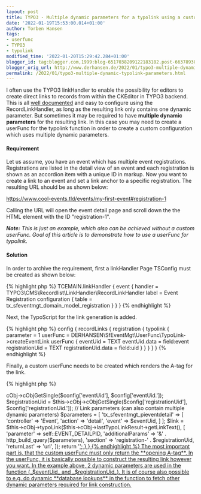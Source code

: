 ```yaml
---
layout: post
title: TYPO3 - Multiple dynamic parameters for a typolink using a custom userFunc
date: '2022-01-19T15:53:00.014+01:00'
author: Torben Hansen
tags:
- userfunc
- TYPO3
- typolink
modified_time: '2022-01-20T15:29:42.284+01:00'
blogger_id: tag:blogger.com,1999:blog-6517038209122183182.post-6637893069431677698
blogger_orig_url: http://www.derhansen.de/2022/01/typo3-multiple-dynamic-typolink-parameters.html
permalink: /2022/01/typo3-multiple-dynamic-typolink-parameters.html
---
```


I often use the TYPO3 linkHandler to enable the possibility for editors to create direct links to records from within
the CKEditor in TYPO3 backend. This is
all [well documented](https://docs.typo3.org/m/typo3/reference-coreapi/11.5/en-us/ApiOverview/LinkBrowser/Linkhandler/Index.html)
and easy to configure using the RecordLinkHandler, as long as the resulting link only contains one dynamic parameter.
But sometimes it may be required to have **multiple dynamic parameters** for the resulting link. In this case you may
need to create a userFunc for the typolink function in order to create a custom configuration which uses multiple
dynamic parameters.

#### Requirement

Let us assume, you have an event which has multiple event registrations. Registrations are listed in the detail view of
an event and each registration is shown as an accordion item with a unique ID in markup. Now you want to create a link
to an event and set a link anchor to a specific registration. The resulting URL should be as shown below:

https://www.cool-events.tld/events/my-first-event#registration-1

Calling the URL will open the event detail page and scroll down the the HTML element with the ID "registration-1".

_**Note:** This is just an example, which also can be achieved without a custom userFunc. Goal of this article is to demonstrate how to use a userFunc for typolink._

#### Solution

In order to archive the requirement, first a linkHandler Page TSConfig must be created as shown below:

{% highlight php %}
TCEMAIN.linkHandler {
    event {
        handler = TYPO3\CMS\Recordlist\LinkHandler\RecordLinkHandler
        label = Event Registration
        configuration {
            table = tx_sfeventmgt_domain_model_registration
        }
    }
}
{% endhighlight %}

Next, the TypoScript for the link generation is added. 

{% highlight php %}
config {
    recordLinks {
        registration {
            typolink {
                parameter = 1
                userFunc = DERHANSEN\SfEventMgt\UserFunc\TypoLink-&gt;createEventLink
                userFunc {
                    eventUid = TEXT
                    eventUid.data = field:event
                    registrationUid = TEXT
                    registrationUid.data = field:uid
                }
            }
        }
    }
}
{% endhighlight %}

Finally, a custom userFunc needs to be created which renders the A-tag for the link.

{% highlight php %}
<?php

declare(strict_types=1);

namespace DERHANSEN\SfEventMgt\UserFunc;

use TYPO3\CMS\Frontend\ContentObject\ContentObjectRenderer;

class TypoLink
{
    private const EVENT_DETAILPID = 22;

    public ContentObjectRenderer $cObj;

    public function createEventLink(array $content, array $config): string
    {
        $eventUid = $this->cObj->cObjGetSingle($config['eventUid'], $config['eventUid.']);
        $registrationUid = $this->cObj->cObjGetSingle($config['registrationUid'], $config['registrationUid.']);

        // Link parameters (can also contain multiple dynamic parameters)
        $parameters = [
            'tx_sfeventmgt_pieventdetail' => [
                'controller' => 'Event',
                'action' => 'detail',
                'event' => $eventUid,
            ]
        ];

        $link = $this->cObj->typoLink($this->cObj->lastTypoLinkResult->getLinkText(), [
            'parameter' => self::EVENT_DETAILPID,
            'additionalParams' => '&' . http_build_query($parameters),
            'section' => 'registration-' . $registrationUid,
            'returnLast' => 'url',
        ]);

        return '<a href="' . $link . '">';
    }
}
{% endhighlight %}

The most important part is, that the custom userFunc must only return the **opening A-tag**. In the userFunc, it is
basically possible to construct the resulting link however you want. In the example above, 2 dynamic parameters are 
used in the function (_$eventUid_ and _$registrationUid_). It is of course also possible to e.g. do dynamic **database 
lookups** in the function to fetch other dynamic parameters required for link construction.


